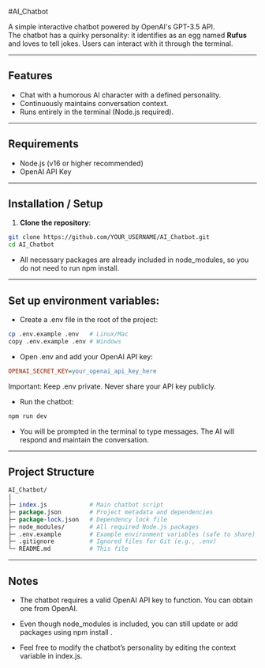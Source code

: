 #AI_Chatbot

A simple interactive chatbot powered by OpenAI's GPT-3.5 API.  
The chatbot has a quirky personality: it identifies as an egg named **Rufus** and loves to tell jokes. Users can interact with it through the terminal.

---

## Features

- Chat with a humorous AI character with a defined personality.
- Continuously maintains conversation context.
- Runs entirely in the terminal (Node.js required).

---

## Requirements

- Node.js (v16 or higher recommended)
- OpenAI API Key

---

## Installation / Setup

1. **Clone the repository**:
```bash
git clone https://github.com/YOUR_USERNAME/AI_Chatbot.git
cd AI_Chatbot
```
- All necessary packages are already included in node_modules, so you do not need to run npm install.

---

## Set up environment variables:

- Create a .env file in the root of the project:

```bash
cp .env.example .env   # Linux/Mac
copy .env.example .env # Windows
```
- Open .env and add your OpenAI API key:

```ini
OPENAI_SECRET_KEY=your_openai_api_key_here
```
Important: Keep .env private. Never share your API key publicly.

- Run the chatbot:

```bash
npm run dev
```
- You will be prompted in the terminal to type messages. The AI will respond and maintain the conversation.

---

## Project Structure
```perl
AI_Chatbot/
│
├─ index.js            # Main chatbot script
├─ package.json        # Project metadata and dependencies
├─ package-lock.json   # Dependency lock file
├─ node_modules/       # All required Node.js packages
├─ .env.example        # Example environment variables (safe to share)
├─ .gitignore          # Ignored files for Git (e.g., .env)
└─ README.md           # This file
```
---
## Notes
- The chatbot requires a valid OpenAI API key to function. You can obtain one from OpenAI.

- Even though node_modules is included, you can still update or add packages using npm install <package>.

- Feel free to modify the chatbot’s personality by editing the context variable in index.js.

